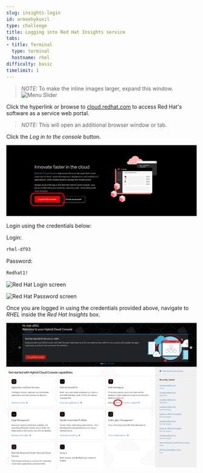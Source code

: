 ```yaml
---
slug: insights-login
id: armxehykuxil
type: challenge
title: Logging into Red Hat Insights service
tabs:
- title: Terminal
  type: terminal
  hostname: rhel
difficulty: basic
timelimit: 1
---
```


>_NOTE:_ To make the inline images larger, expand this window.
![Menu Slider](../assets/slider.png)

Click the hyperlink or browse to [cloud.redhat.com](https://cloud.redhat.com) to access Red Hat's software as a service web portal.

>_NOTE:_ This will open an additional browser window or tab.

Click the _Log in to the console_ button.

![cloud.redhat.com Login](../assets/cloud.redhat.com-homepage-v2.png)

Login using the credentials below:

Login:

```bash
rhel-df93
```

Password:

```bash
Redhat1!
```

![Red Hat Login screen](../assets/redhat-login-01.png)

![Red Hat Password screen](../assets/redhat-login-02.png)

Once you are logged in using the credentials provided above, navigate to _RHEL_ inside the _Red Hat Insights_ box.

![cloud.redhat.com Homepage](../assets/RHEl_insights_select.png)

